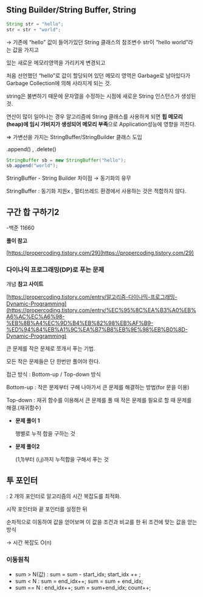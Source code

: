 ## Sting Builder/String Buffer, String

```java
String str = "hello";
str = str + "world";
```

→ 기존에 “hello” 값이 들어가있던 String 클래스의 참조변수 str이 “hello world”라는 값을 가지고

있는 새로운 메모리영역을 가리키게 변경되고 

처음 선언했던 “hello”로 값이 할당되어 있던 메모리 영역은 Garbage로 남아있다가 Garbage Collection에 의해 사라지게 되는 것.

string은 불변하기 때문에 문자열을 수정하는 시점에 새로운 String 인스턴스가 생성된 것.

연산이 많이 일어나는 경우 알고리즘에 String 클래스를 사용하게 되면 **힙 메모리(heap)에 임시 가비지가 생성되어 메모리 부족**으로 Application성능에 영향을 끼친다.

⇒ 가변선을 가지는 StringBuffer/StringBuilder 클래스 도입

.append() , .delete() 

```java
StringBuffer sb = new StringBuffer("hello");
sb.append("world");
```

StringBuffer - String Builder 차이점 → 동기화의 유무

StringBuffer : 동기화 지원x , 멀티쓰레드 환경에서 사용하는 것은 적합하지 않다.

## 구간 합 구하기2

-백준 11660

**풀이 참고**

[https://propercoding.tistory.com/29](https://propercoding.tistory.com/29)

### 다이나익 프로그래밍(DP)로 푸는 문제

개념 **참고 사이트**

[https://propercoding.tistory.com/entry/알고리즘-다이나믹-프로그래밍-Dynamic-Programming](https://propercoding.tistory.com/entry/%EC%95%8C%EA%B3%A0%EB%A6%AC%EC%A6%98-%EB%8B%A4%EC%9D%B4%EB%82%98%EB%AF%B9-%ED%94%84%EB%A1%9C%EA%B7%B8%EB%9E%98%EB%B0%8D-Dynamic-Programming)

큰 문제를 작은 문제로 쪼개서 푸는 기법.

모든 작은 문제들은 단 한번만 풀어야 한다.

접근 방식 : Bottom-up / Top-down 방식

Bottom-up : 작은 문제부터 구해 나아가서 큰 문제를 해결하는 방법(for 문을 이용)

Top-down : 재귀 함수를 이용해서 큰 문제를 풀 때 작은 문제를 필요로 할 때 문제를 해결.(재귀함수)

- **문제 풀이 1**
    
    행별로 누적 합을 구하는 것
    
- **문제 풀이2**
    
    (1,1)부터 (i,j)까지 누적합을 구해서 푸는 것


## 투 포인터

: 2 개의 포인터로 알고리즘의 시간 복잡도를 최적화.

시작 포인터와 끝 포인터를 설정한 뒤

순차적으로 이동하여 값을 얻어보며 이 값을 조건과 비교를 한 뒤 조건에 맞는 값을 얻는 방식

→ 시간 복잡도 O(n)

### 이동원칙

- sum > N(값) : sum = sum - start_idx; start_idx ++ ;
- sum < N : sum = end_idx++; sum = sum + end_idx;
- sum == N : end_idx++; sum = sum+end_idx; count++;
